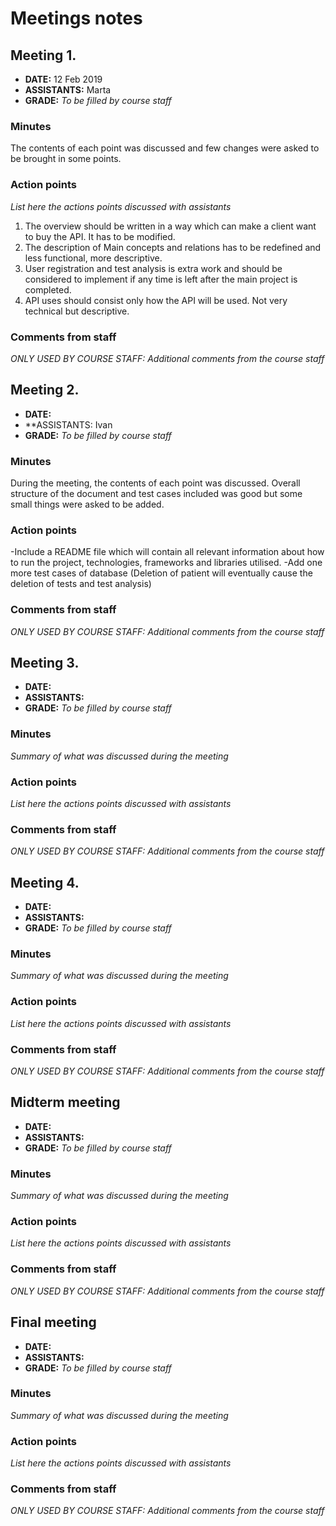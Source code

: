 # Meetings notes

## Meeting 1.
* **DATE:** 12 Feb 2019
* **ASSISTANTS:** Marta
* **GRADE:** *To be filled by course staff*

### Minutes
The contents of each point was discussed and few changes were asked to be brought in some points.

### Action points
*List here the actions points discussed with assistants*
1. The overview should be written in a way which can make a client want to buy the API. It has to be modified.
2. The description of Main concepts and relations has to be redefined and less functional, more descriptive.
3. User registration and test analysis is extra work and should be considered to implement if any time is left after the main project is completed.
4. API uses should consist only how the API will be used. Not very technical but descriptive.

### Comments from staff
*ONLY USED BY COURSE STAFF: Additional comments from the course staff*

## Meeting 2.
* **DATE:**
* **ASSISTANTS: Ivan
* **GRADE:** *To be filled by course staff*

### Minutes
During the meeting, the contents of each point was discussed. Overall structure of the document and test cases included was good but some small things were asked to be added.

### Action points
-Include a README file which will contain all relevant information about how to run the project, technologies, frameworks and libraries utilised.
-Add one more test cases of database (Deletion of patient will eventually cause the deletion of tests and test analysis)


### Comments from staff
*ONLY USED BY COURSE STAFF: Additional comments from the course staff*

## Meeting 3.
* **DATE:**
* **ASSISTANTS:**
* **GRADE:** *To be filled by course staff*

### Minutes
*Summary of what was discussed during the meeting*

### Action points
*List here the actions points discussed with assistants*


### Comments from staff
*ONLY USED BY COURSE STAFF: Additional comments from the course staff*

## Meeting 4.
* **DATE:**
* **ASSISTANTS:**
* **GRADE:** *To be filled by course staff*

### Minutes
*Summary of what was discussed during the meeting*

### Action points
*List here the actions points discussed with assistants*


### Comments from staff
*ONLY USED BY COURSE STAFF: Additional comments from the course staff*

## Midterm meeting
* **DATE:**
* **ASSISTANTS:**
* **GRADE:** *To be filled by course staff*

### Minutes
*Summary of what was discussed during the meeting*

### Action points
*List here the actions points discussed with assistants*


### Comments from staff
*ONLY USED BY COURSE STAFF: Additional comments from the course staff*


## Final meeting
* **DATE:**
* **ASSISTANTS:**
* **GRADE:** *To be filled by course staff*

### Minutes
*Summary of what was discussed during the meeting*

### Action points
*List here the actions points discussed with assistants*


### Comments from staff
*ONLY USED BY COURSE STAFF: Additional comments from the course staff*

